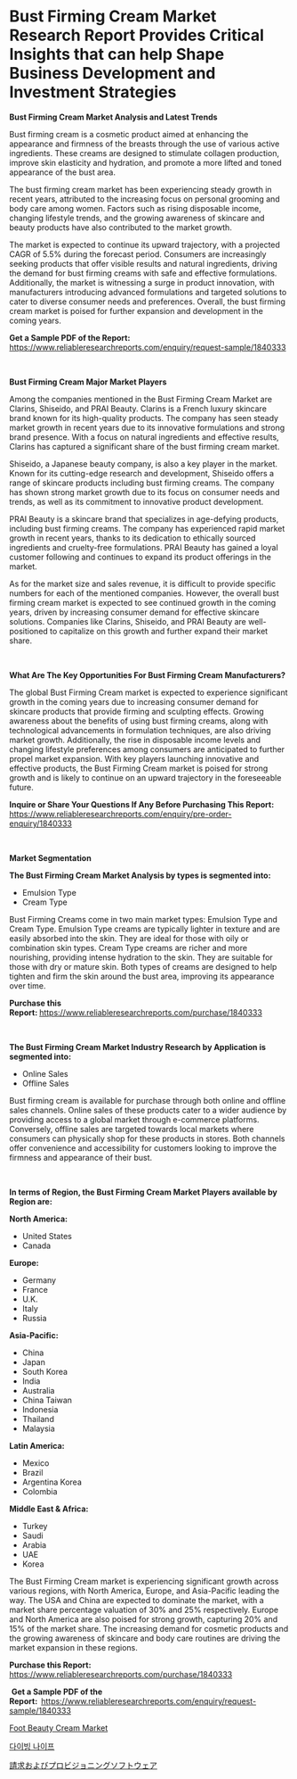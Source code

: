 <p><h1>Bust Firming Cream Market Research Report Provides Critical Insights that can help Shape Business Development and Investment Strategies</h1></p><p><strong>Bust Firming Cream Market Analysis and Latest Trends</strong></p>
<p><p>Bust firming cream is a cosmetic product aimed at enhancing the appearance and firmness of the breasts through the use of various active ingredients. These creams are designed to stimulate collagen production, improve skin elasticity and hydration, and promote a more lifted and toned appearance of the bust area.</p><p>The bust firming cream market has been experiencing steady growth in recent years, attributed to the increasing focus on personal grooming and body care among women. Factors such as rising disposable income, changing lifestyle trends, and the growing awareness of skincare and beauty products have also contributed to the market growth.</p><p>The market is expected to continue its upward trajectory, with a projected CAGR of 5.5% during the forecast period. Consumers are increasingly seeking products that offer visible results and natural ingredients, driving the demand for bust firming creams with safe and effective formulations. Additionally, the market is witnessing a surge in product innovation, with manufacturers introducing advanced formulations and targeted solutions to cater to diverse consumer needs and preferences. Overall, the bust firming cream market is poised for further expansion and development in the coming years.</p></p>
<p><strong>Get a Sample PDF of the Report:&nbsp;</strong> <a href="https://www.reliableresearchreports.com/enquiry/request-sample/1840333">https://www.reliableresearchreports.com/enquiry/request-sample/1840333</a></p>
<p>&nbsp;</p>
<p><strong>Bust Firming Cream Major Market Players</strong></p>
<p><p>Among the companies mentioned in the Bust Firming Cream Market are Clarins, Shiseido, and PRAI Beauty. Clarins is a French luxury skincare brand known for its high-quality products. The company has seen steady market growth in recent years due to its innovative formulations and strong brand presence. With a focus on natural ingredients and effective results, Clarins has captured a significant share of the bust firming cream market.</p><p>Shiseido, a Japanese beauty company, is also a key player in the market. Known for its cutting-edge research and development, Shiseido offers a range of skincare products including bust firming creams. The company has shown strong market growth due to its focus on consumer needs and trends, as well as its commitment to innovative product development.</p><p>PRAI Beauty is a skincare brand that specializes in age-defying products, including bust firming creams. The company has experienced rapid market growth in recent years, thanks to its dedication to ethically sourced ingredients and cruelty-free formulations. PRAI Beauty has gained a loyal customer following and continues to expand its product offerings in the market.</p><p>As for the market size and sales revenue, it is difficult to provide specific numbers for each of the mentioned companies. However, the overall bust firming cream market is expected to see continued growth in the coming years, driven by increasing consumer demand for effective skincare solutions. Companies like Clarins, Shiseido, and PRAI Beauty are well-positioned to capitalize on this growth and further expand their market share.</p></p>
<p>&nbsp;</p>
<p><strong>What Are The Key Opportunities For Bust Firming Cream Manufacturers?</strong></p>
<p><p>The global Bust Firming Cream market is expected to experience significant growth in the coming years due to increasing consumer demand for skincare products that provide firming and sculpting effects. Growing awareness about the benefits of using bust firming creams, along with technological advancements in formulation techniques, are also driving market growth. Additionally, the rise in disposable income levels and changing lifestyle preferences among consumers are anticipated to further propel market expansion. With key players launching innovative and effective products, the Bust Firming Cream market is poised for strong growth and is likely to continue on an upward trajectory in the foreseeable future.</p></p>
<p><strong>Inquire or Share Your Questions If Any Before Purchasing This Report:</strong> <a href="https://www.reliableresearchreports.com/enquiry/pre-order-enquiry/1840333">https://www.reliableresearchreports.com/enquiry/pre-order-enquiry/1840333</a></p>
<p>&nbsp;</p>
<p><strong>Market Segmentation</strong></p>
<p><strong>The Bust Firming Cream Market Analysis by types is segmented into:</strong></p>
<p><ul><li>Emulsion Type</li><li>Cream Type</li></ul></p>
<p><p>Bust Firming Creams come in two main market types: Emulsion Type and Cream Type. Emulsion Type creams are typically lighter in texture and are easily absorbed into the skin. They are ideal for those with oily or combination skin types. Cream Type creams are richer and more nourishing, providing intense hydration to the skin. They are suitable for those with dry or mature skin. Both types of creams are designed to help tighten and firm the skin around the bust area, improving its appearance over time.</p></p>
<p><strong>Purchase this Report:&nbsp;</strong><a href="https://www.reliableresearchreports.com/purchase/1840333">https://www.reliableresearchreports.com/purchase/1840333</a></p>
<p>&nbsp;</p>
<p><strong>The Bust Firming Cream Market Industry Research by Application is segmented into:</strong></p>
<p><ul><li>Online Sales</li><li>Offline Sales</li></ul></p>
<p><p>Bust firming cream is available for purchase through both online and offline sales channels. Online sales of these products cater to a wider audience by providing access to a global market through e-commerce platforms. Conversely, offline sales are targeted towards local markets where consumers can physically shop for these products in stores. Both channels offer convenience and accessibility for customers looking to improve the firmness and appearance of their bust.</p></p>
<p>&nbsp;</p>
<p><strong>In terms of Region, the Bust Firming Cream Market Players available by Region are:</strong></p>
<p>
    <p> <strong> North America: </strong>
        <ul>
            <li>United States</li>
            <li>Canada</li>
        </ul>
        </p> 
    <p> <strong> Europe: </strong>
        <ul>
            <li>Germany</li>
            <li>France</li>
            <li>U.K.</li>
            <li>Italy</li>
            <li>Russia</li>
        </ul>
        </p> 
    <p> <strong> Asia-Pacific: </strong>
        <ul>
            <li>China</li>
            <li>Japan</li>
            <li>South Korea</li>
            <li>India</li>
            <li>Australia</li>
            <li>China Taiwan</li>
            <li>Indonesia</li>
            <li>Thailand</li>
            <li>Malaysia</li>
        </ul>
        </p> 
    <p> <strong> Latin America: </strong>
        <ul>
            <li>Mexico</li>
            <li>Brazil</li>
            <li>Argentina Korea</li>
            <li>Colombia</li>
        </ul>
        </p> 
    <p> <strong> Middle East & Africa: </strong>
        <ul>
            <li>Turkey</li>
            <li>Saudi</li>
            <li>Arabia</li>
            <li>UAE</li>
            <li>Korea</li>
        </ul>
    </p>
    </p>
<p><p>The Bust Firming Cream market is experiencing significant growth across various regions, with North America, Europe, and Asia-Pacific leading the way. The USA and China are expected to dominate the market, with a market share percentage valuation of 30% and 25% respectively. Europe and North America are also poised for strong growth, capturing 20% and 15% of the market share. The increasing demand for cosmetic products and the growing awareness of skincare and body care routines are driving the market expansion in these regions.</p></p>
<p><strong>Purchase this Report: </strong><a href="https://www.reliableresearchreports.com/purchase/1840333">https://www.reliableresearchreports.com/purchase/1840333</a></p>
<p>&nbsp;<strong>Get a Sample PDF of the Report:&nbsp;&nbsp;</strong><a href="https://www.reliableresearchreports.com/enquiry/request-sample/1840333">https://www.reliableresearchreports.com/enquiry/request-sample/1840333</a></p>
<p><strong></strong></p>
<p><p><a href="https://github.com/FassouRP/Market-Research-Report-List-3/blob/main/foot-beauty-cream-market.md">Foot Beauty Cream Market</a></p><p><a href="https://github.com/mpodehpw07370073/Market-Research-Report-List-1/blob/main/93906675547.md">다이빙 나이프</a></p><p><a href="https://github.com/nxboeu02965442/Market-Research-Report-List-1/blob/main/11791386125.md">請求およびプロビジョニングソフトウェア</a></p></p>